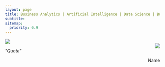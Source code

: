 ```yaml
---
layout: page
title: Business Analytics | Artificial Intelligence | Data Science | Business Consulting
subtitle:
sitemap:
  priority: 0.9
---
```


<img src="{{ '/assets/img/alexey.jpeg' | prepend: site.baseurl }}" id="about-img">

<p style="float: right; ">
    <img src="{{ '/assets/img/alexey_face.jpeg' | prepend: site.baseurl }}" id="about-img">
</p>

<p>
    <i>
        "Quote"
    </i>
</p>

<p>
    <span style="float: right; ">
        Name
    </span>
</p>
<br><br><br>
